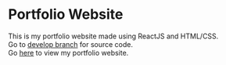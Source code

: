 # Portfolio Website

This is my portfolio website made using ReactJS and HTML/CSS.  
Go to [develop branch](https://github.com/PeterCardenas/PeterCardenas.github.io/tree/develop) for source code.  
Go [here](https:://PeterCardenas.github.io) to view my portfolio website.  
